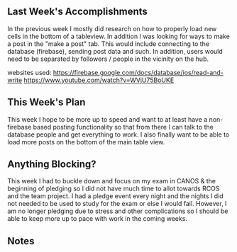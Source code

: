 ## Last Week's Accomplishments

In the previous week I mostly did research on how to properly load new cells in the bottom of a tableview. In addition I was looking for ways to make a post in the "make a post" tab. This would include connecting to the database (firebase), sending post data and such. In addition, users would need to be separated by followers / people in the vicinity on the hub.  

websites used:
https://firebase.google.com/docs/database/ios/read-and-write
https://www.youtube.com/watch?v=WVjU75BoUKE

## This Week's Plan

This week I hope to be more up to speed and want to at least have a non-firebase based posting functionality so that from there I can talk to the database people and get everything to work. I also finally want to be able to load more posts on the bottom of the main table view.

## Anything Blocking?

This week I had to buckle down and focus on my exam in CANOS & the beginning of pledging so I did not have much time to allot towards RCOS and the team project. I had a pledge event every night and the nights I did not needed to be used to study for the exam or else I would fail. However, I am no longer pledging due to stress and other complications so I should be able to keep more up to pace with work in the coming weeks.

## Notes
